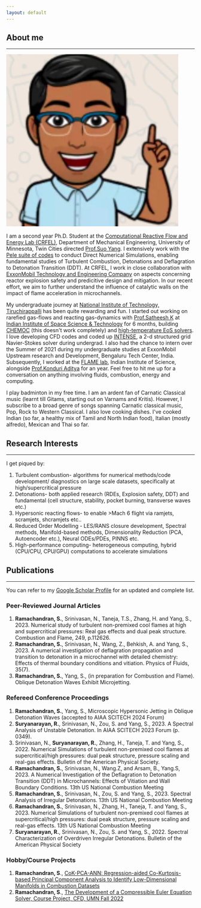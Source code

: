 ```yaml
---
layout: default
---
```


## About me 
---
<img class="profile-picture" src="profile.jpg">

I am a second year Ph.D. Student at the [Computational Reactive Flow and Energy Lab (CRFEL)](https://crfel.umn.edu/), Department of Mechanical Engineering, University of Minnesota, Twin Cities directed [Prof.Suo Yang](https://cse.umn.edu/me/suo-yang). I extensively work with the [Pele suite of codes](https://amrex-combustion.github.io/) to conduct Direct Numerical Simulations, enabling fundamental studies of Turbulent Combustion, Detonations and Deflagration to Detonation Transition (DDT). At CRFEL, I work in close collaboration with [ExxonMobil Technology and Engineering Company](https://corporate.exxonmobil.com/) on aspects concerning reactor explosion safety and predicitive design and mitigation. In our recent effort, we aim to further understand the influence of catalytic walls on the impact of flame acceleration in microchannels. 

My undergraduate journey at [National Institute of Technology, Tiruchirappalli](nitt.edu) has been quite rewarding and fun. I started out working on rarefied gas-flows and reacting gas-dynamics with [Prof.Satheesh K](https://www.iist.ac.in/aerospace/satheeshk) at [Indian Institute of Space Science & Technology](https://www.iist.ac.in/aboutus/institute) for 6 months, building [CHEMOC](https://github.com/RSuryaNarayan/CHEMOC) (this doesn't work completely) and [high-temperature EoS solvers](https://github.com/RSuryaNarayan/High-Temperature-Gas-Dynamics). I love developing CFD codes and coded up [INTENSE](https://github.com/RSuryaNarayan/INT--E--NSE), a 2-d structured grid Navier-Stokes solver during undergrad. I also had the chance to intern over the Summer of 2021 during my undergraduate studies at ExxonMobil Upstream research and Development, Bengaluru Tech Center, India. Subsequently, I worked at the [FLAME lab](http://cds.iisc.ac.in/faculty/konduriadi/), Indian Institute of Science, alongside [Prof.Konduri Aditya](https://cds.iisc.ac.in/people/faculty/name/konduri-aditya/) for an year. Feel free to hit me up for a conversation on anything involving fluids, combustion, energy and computing. 

I play badminton in my free time. I am an ardent fan of Carnatic Classical music (learnt till Gitams, starting out on Varnams and Kritis). However, I subscribe to a broad genre of songs spanning Carnatic classical music, Pop, Rock to Western Classical. I also love cooking dishes. I've cooked Indian (so far, a healthy mix of Tamil and North Indian food), Italian (mostly alfredo), Mexican and Thai so far.  

## Research Interests
---
I get piqued by:
1. Turbulent combustion- algorithms for numerical methods/code development/ diagnostics on large scale datasets, specifically at high/supercritical pressure
2. Detonations- both applied research (RDEs, Explosion safety, DDT) and fundamental (cell structure, stability, pocket burning, transverse waves etc.)
3. Hypersonic reacting flows- to enable >Mach 6 flight via ramjets, scramjets, shcramjets etc..
4. Reduced Order Modelling - LES/RANS closure development, Spectral methods, Manifold-based methods, Dimensionality Reduction (PCA, Autoencoder etc.), Neural ODEs/PDEs, PINNS etc.
5. High-performance computing- heterogeneous computing, hybrid (CPU/CPU, CPU/GPU) computations to accelerate simulations

## Publications
---
You can refer to my [Google Scholar Profile](https://scholar.google.com/citations?user=7sn3bjwAAAAJ&hl=en) for an updated and complete list. 
### Peer-Reviewed Journal Articles
1. **Ramachandran, S.**, Srinivasan, N., Taneja, T.S., Zhang, H. and Yang, S., 2023. Numerical study of turbulent non-premixed cool flames at high and supercritical pressures: Real gas effects and dual peak structure. Combustion and Flame, 249, p.112626.
2. **Ramachandran, S.**, Srinivasan, N., Wang, Z., Behkish, A. and Yang, S., 2023. A numerical investigation of deflagration propagation and transition to detonation in a microchannel with detailed chemistry: Effects of thermal boundary conditions and vitiation. Physics of Fluids, 35(7).
3. **Ramachandran, S.**, Yang, S., (in preparation for Combustion and Flame). Oblique Detonation Waves Exhibit Microjetting.

### Refereed Conference Proceedings
1. **Ramachandran, S.**, Yang, S., Microscopic Hypersonic Jetting in Oblique Detonation Waves (accepted to AIAA SCITECH 2024 Forum)
2. **Suryanarayan, R.**, Srinivasan, N., Zou, S. and Yang, S., 2023. A Spectral Analysis of Unstable Detonation. In AIAA SCITECH 2023 Forum (p. 0349).
3. Srinivasan, N., **Suryanarayan, R.**, Zhang, H., Taneja, T. and Yang, S., 2022. Numerical Simulations of turbulent non-premixed cool flames at supercritical/high pressures: dual peak structure, pressure scaling and real-gas effects. Bulletin of the American Physical Society.
4. **Ramachandran, S.**, Srinivasan, N., Wang.Z, and Arsam, B., Yang.S, 2023. A Numerical Investigation of the Deflagration to Detonation Transition (DDT) in Microchannels: Effects of Vitiation and Wall Boundary Conditions. 13th US National Combustion Meeting
5. **Ramachandran, S.**, Srinivasan, N., Zou, S. and Yang, S., 2023. Spectral Analysis of Irregular Detonations. 13th US National Combustion Meeting
6. **Ramachandran, S.**, Srinivasan, N., Zhang, H., Taneja, T. and Yang, S., 2023. Numerical Simulations of turbulent non-premixed cool flames at supercritical/high pressures: dual peak structure, pressure scaling and real-gas effects. 13th US National Combustion Meeting
7. **Suryanarayan, R.**, Srinivasan, N., Zou, S. and Yang, S., 2022. Spectral Characterization of Overdriven Irregular Detonations. Bulletin of the American Physical Society

### Hobby/Course Projects
1. **Ramachandran, S**., [CoK-PCA-ANN: Regression-aided Co-Kurtosis-based Principal Component Analysis to Identify Low-Dimensional Manifolds in Combustion Datasets](http://dx.doi.org/10.13140/RG.2.2.19489.79207/1)
2. **Ramachandran, S**., [The Development of a Compressible Euler Equation Solver, Course Project, CFD, UMN Fall 2022](https://github.com/RSuryaNarayan/Compressible-Euler-Finite-Difference/blob/main/CFD_Final_project.pdf)
